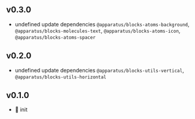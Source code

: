 ## v0.3.0

* undefined update dependencies `@apparatus/blocks-atoms-background`, `@apparatus/blocks-molecules-text`, `@apparatus/blocks-atoms-icon`, `@apparatus/blocks-atoms-spacer`

## v0.2.0

* undefined update dependencies `@apparatus/blocks-utils-vertical`, `@apparatus/blocks-utils-horizontal`

## v0.1.0

* 🐣 init
